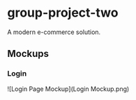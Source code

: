 # group-project-two
A modern e-commerce solution.

## Mockups

### Login
![Login Page Mockup](Login Mockup.png)
